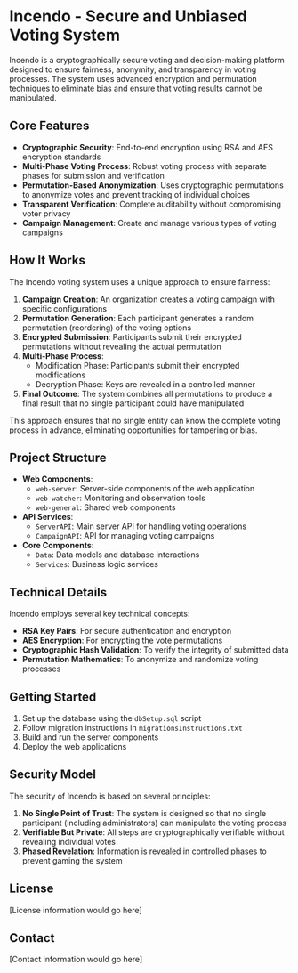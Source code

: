 # Incendo - Secure and Unbiased Voting System

Incendo is a cryptographically secure voting and decision-making platform designed to ensure fairness, anonymity, and transparency in voting processes. The system uses advanced encryption and permutation techniques to eliminate bias and ensure that voting results cannot be manipulated.

## Core Features

- **Cryptographic Security**: End-to-end encryption using RSA and AES encryption standards
- **Multi-Phase Voting Process**: Robust voting process with separate phases for submission and verification
- **Permutation-Based Anonymization**: Uses cryptographic permutations to anonymize votes and prevent tracking of individual choices
- **Transparent Verification**: Complete auditability without compromising voter privacy
- **Campaign Management**: Create and manage various types of voting campaigns

## How It Works

The Incendo voting system uses a unique approach to ensure fairness:

1. **Campaign Creation**: An organization creates a voting campaign with specific configurations
2. **Permutation Generation**: Each participant generates a random permutation (reordering) of the voting options
3. **Encrypted Submission**: Participants submit their encrypted permutations without revealing the actual permutation
4. **Multi-Phase Process**: 
   - Modification Phase: Participants submit their encrypted modifications
   - Decryption Phase: Keys are revealed in a controlled manner
5. **Final Outcome**: The system combines all permutations to produce a final result that no single participant could have manipulated

This approach ensures that no single entity can know the complete voting process in advance, eliminating opportunities for tampering or bias.

## Project Structure

- **Web Components**:
  - `web-server`: Server-side components of the web application
  - `web-watcher`: Monitoring and observation tools
  - `web-general`: Shared web components
- **API Services**:
  - `ServerAPI`: Main server API for handling voting operations
  - `CampaignAPI`: API for managing voting campaigns
- **Core Components**:
  - `Data`: Data models and database interactions
  - `Services`: Business logic services

## Technical Details

Incendo employs several key technical concepts:

- **RSA Key Pairs**: For secure authentication and encryption
- **AES Encryption**: For encrypting the vote permutations
- **Cryptographic Hash Validation**: To verify the integrity of submitted data
- **Permutation Mathematics**: To anonymize and randomize voting processes

## Getting Started

1. Set up the database using the `dbSetup.sql` script
2. Follow migration instructions in `migrationsInstructions.txt`
3. Build and run the server components
4. Deploy the web applications

## Security Model

The security of Incendo is based on several principles:

1. **No Single Point of Trust**: The system is designed so that no single participant (including administrators) can manipulate the voting process
2. **Verifiable But Private**: All steps are cryptographically verifiable without revealing individual votes
3. **Phased Revelation**: Information is revealed in controlled phases to prevent gaming the system

## License

[License information would go here]

## Contact

[Contact information would go here] 